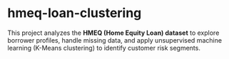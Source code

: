 # hmeq-loan-clustering
This project analyzes the **HMEQ (Home Equity Loan) dataset** to explore borrower profiles, handle missing data, and apply unsupervised machine learning (K-Means clustering) to identify customer risk segments.  
